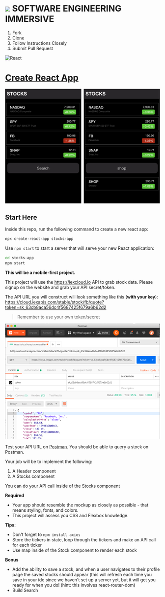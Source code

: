 # ![](https://ga-dash.s3.amazonaws.com/production/assets/logo-9f88ae6c9c3871690e33280fcf557f33.png)  SOFTWARE ENGINEERING IMMERSIVE

1. Fork
2. Clone
3. Follow Instructions Closely
4. Submit Pull Request

![React](https://www.import.io/wp-content/uploads/2017/10/React-logo-1.png)

# [Create React App](https://facebook.github.io/create-react-app)

![](stocks-app.png)

## Start Here

Inside this repo, run the following command to create a new react app:

```sh
npx create-react-app stocks-app
```

Use `npm start` to start a server that will serve your new React application:

```bash
cd stocks-app
npm start
```
**This will be a mobile-first project.**

This project will use the https://iexcloud.io API to grab stock data. Please signup on the website and grab your API secret/token.

The API URL you will construct will look something like this (**with your key**): https://cloud.iexapis.com/stable/stock/fb/quote?token=sk_63cb8aca56dc4f5687425f679a6b62d2

> Remember to use your own token/secret

![](postman.png)

Test your API URL on [Postman](https://www.getpostman.com).
You should be able to query a stock on Postman.

Your job will be to implement the following:

1. A Header component
1. A Stocks component

You can do your API call inside of the Stocks component

**Required**
- Your app should resemble the mockup as closely as possible - that means styling, fonts, and colors.
- This project will assess you CSS and Flexbox knowledge.

**Tips:**
- Don't forget to `npm install axios`
- Store the tickers in state, loop through the tickers and make an API call for each ticker
- Use map inside of the Stock component to render each stock

**Bonus**
- Add the ability to save a stock, and when a user navigates to their profile page the saved stocks should appear (this will refresh each time you save in your ide since we haven't set up a server yet, but it will get you ready for when you do! (hint: this involves react-router-dom)
- Build Search
